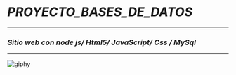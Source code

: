 # *_PROYECTO_BASES_DE_DATOS_*
---
### _Sitio web con node js/ Html5/ JavaScript/ Css / MySql_
---
![giphy](https://github.com/VOIDX66/PROYECTO_DATABASES/blob/main/giphy.gif)
